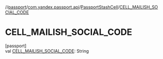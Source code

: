 //[passport](../../../index.md)/[com.yandex.passport.api](../index.md)/[PassportStashCell](index.md)/[CELL_MAILISH_SOCIAL_CODE](-c-e-l-l_-m-a-i-l-i-s-h_-s-o-c-i-a-l_-c-o-d-e.md)

# CELL_MAILISH_SOCIAL_CODE

[passport]\
val [CELL_MAILISH_SOCIAL_CODE](-c-e-l-l_-m-a-i-l-i-s-h_-s-o-c-i-a-l_-c-o-d-e.md): String
